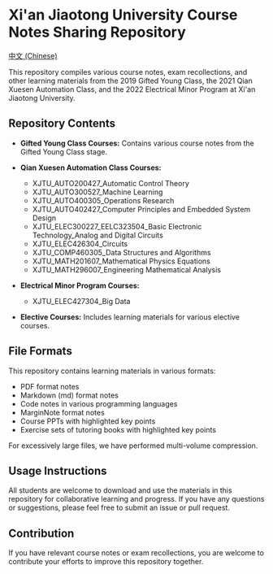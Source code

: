 # Xi'an Jiaotong University Course Notes Sharing Repository

[中文 (Chinese)](README_cn.md)

This repository compiles various course notes, exam recollections, and other learning materials from the 2019 Gifted Young Class, the 2021 Qian Xuesen Automation Class, and the 2022 Electrical Minor Program at Xi'an Jiaotong University.

## Repository Contents

* **Gifted Young Class Courses:** Contains various course notes from the Gifted Young Class stage.
* **Qian Xuesen Automation Class Courses:**
    * XJTU\_AUTO200427\_Automatic Control Theory
    * XJTU\_AUTO300527\_Machine Learning
    * XJTU\_AUTO400305\_Operations Research
    * XJTU\_AUTO402427\_Computer Principles and Embedded System Design
    * XJTU\_ELEC300227\_EELC323504\_Basic Electronic Technology\_Analog and Digital Circuits
    * XJTU\_ELEC426304\_Circuits
    * XJTU\_COMP460305\_Data Structures and Algorithms
    * XJTU\_MATH201607\_Mathematical Physics Equations
    * XJTU\_MATH296007\_Engineering Mathematical Analysis
* **Electrical Minor Program Courses:**   
    * XJTU\_ELEC427304\_Big Data
    
* **Elective Courses:** Includes learning materials for various elective courses.

## File Formats

This repository contains learning materials in various formats:

* PDF format notes
* Markdown (md) format notes
* Code notes in various programming languages
* MarginNote format notes
* Course PPTs with highlighted key points
* Exercise sets of tutoring books with highlighted key points

For excessively large files, we have performed multi-volume compression.

## Usage Instructions

All students are welcome to download and use the materials in this repository for collaborative learning and progress. If you have any questions or suggestions, please feel free to submit an issue or pull request.

## Contribution

If you have relevant course notes or exam recollections, you are welcome to contribute your efforts to improve this repository together.
